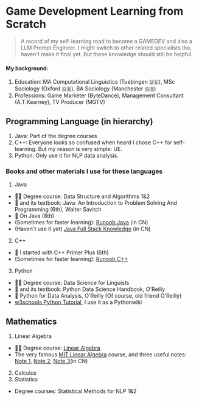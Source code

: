 # Game Development Learning from Scratch

> A record of my self-learning road to become a GAMEDEV and also a LLM Prompt Engineer. I might switch to other related specialists tho, haven't make it final yet. But these knowledge should still be helpful.

#### My background:
1. Education:
   MA Computational Linguistics (Tuebingen 🇩🇪), MSc Sociology (Oxford 🇬🇧), BA Sociology (Manchester 🇬🇧)
3. Professions:
   Game Marketer (ByteDance), Management Consultant (A.T.Kearney), TV Producer (MGTV)

## Programming Language (in hierarchy)
1. Java: Part of the degree courses
2. C++: Everyone looks so confused when heard I chose C++ for self-learning. But my reason is very simple: UE.
3. Python: Only use it for NLP data analysis.

### Books and other materials I use for these languages
1. Java
- 🧑‍🏫 Degree course: Data Structure and Algorithms 1&2
- 📖 and its textbook: Java: An Introduction to Problem Solving And Programming (6th), Walter Savitch
- 📖 On Java (8th)
- (Sometimes for faster learning): [Runoob Java](https://www.runoob.com/java/java-basic-syntax.html) (in CN)
- (Haven't use it yet) [Java Full Stack Knowledge](https://pdai.tech/md/outline/x-outline.html) (in CN)
2. C++
- 📖 I started with C++ Primer Plus (6th)
- (Sometimes for faster learning): [Runoob C++](https://www.runoob.com/cplusplus/cpp-tutorial.html)
3. Python
- 🧑‍🏫 Degree course: Data Science for Linguists
- 📖 and its textbook: Python Data Science Handbook, O'Reilly
- 📖 Python for Data Analysis, O'Reilly (Of course, old friend O'Reilly)
- [w3schools Python Tutorial](https://www.w3schools.com/python/default.asp), I use it as a Pythonwiki

## Mathematics
1. Linear Algebra
- 🧑‍🏫 Degree course: [Linear Algebra](https://github.com/gerhardJaeger/linear_algebra_wise23)
- The very famous [MIT Linear Algebra](http://ocw.mit.edu/) course, and three useful notes: [Note 1](https://github.com/MLNLP-World/MIT-Linear-Algebra-Notes), [Note 2](https://github.com/guokaide/linear-algebra), [Note 3]([https://file.notion.so/f/f/b6ee8281-3297-4dd8-817d-6d934fad59c7/84584dc2-b814-4f8b-8146-ff92059d1485/%E8%B6%85%E8%AF%A6%E7%BB%86MIT%E7%BA%BF%E6%80%A7%E4%BB%A3%E6%95%B0%E5%85%AC%E5%BC%80%E8%AF%BE%E7%AC%94%E8%AE%B0.pdf?id=692fd558-e50d-4e05-a1bd-931eaad28acc&table=block&spaceId=b6ee8281-3297-4dd8-817d-6d934fad59c7&expirationTimestamp=1702080000000&signature=1tddEYBfk1BhRpjyFto_7Qx7bG8g8ik9XxbYJudHMHI&downloadName=%E8%B6%85%E8%AF%A6%E7%BB%86MIT%E7%BA%BF%E6%80%A7%E4%BB%A3%E6%95%B0%E5%85%AC%E5%BC%80%E8%AF%BE%E7%AC%94%E8%AE%B0.pdf])(in CN)
2. Calculus
3. Statistics
- Degree courses: Statistical Methods for NLP 1&2 

